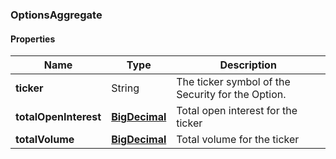 
[//]: # (CLASS:OptionsAggregate)

[//]: # (KIND:object)

### OptionsAggregate

#### Properties

[//]: # (START_DEFINITION)

Name | Type | Description
------------ | ------------- | -------------
**ticker** | String | The ticker symbol of the Security for the Option. &nbsp;
**totalOpenInterest** | [**BigDecimal**](BigDecimal.md) | Total open interest for the ticker &nbsp;
**totalVolume** | [**BigDecimal**](BigDecimal.md) | Total volume for the ticker &nbsp;

[//]: # (END_DEFINITION)


[//]: # (CONTAINED_CLASS:BigDecimal)


[//]: # (CONTAINED_CLASS:BigDecimal)





